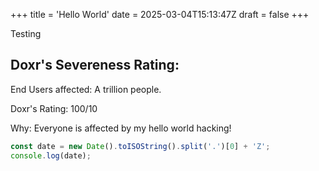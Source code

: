 +++
title = 'Hello World'
date = 2025-03-04T15:13:47Z
draft = false
+++

Testing

## Doxr's Severeness Rating:

End Users affected: A trillion people.

Doxr's Rating: 100/10

Why: Everyone is affected by my hello world hacking!

```js
const date = new Date().toISOString().split('.')[0] + 'Z';
console.log(date);
```